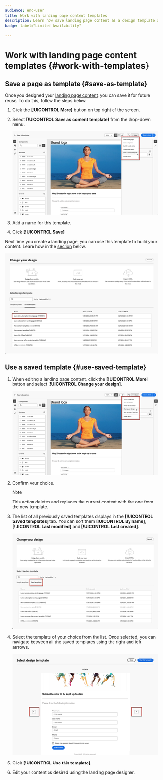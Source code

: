 ```yaml
---
audience: end-user
title: Work with landing page content templates
description: Learn how save landing page content as a design template and reuse it in Campaign Web
badge: label="Limited Availability" 

---
```

# Work with landing page content templates {#work-with-templates}

## Save a page as template {#save-as-template}

Once you designed your [landing page content](lp-content.md), you can save it for future reuse. To do this, follow the steps below.

1. Click the **[!UICONTROL More]** button on top right of the screen.

1. Select **[!UICONTROL Save as content template]** from the drop-down menu.

    ![](assets/lp-save-as-template.png)

1. Add a name for this template.

1. Click **[!UICONTROL Save]**.

Next time you create a landing page, you can use this template to build your content. Learn how in the [section](#use-saved-template) below.

![](assets/lp-saved-template.png)

## Use a saved template {#use-saved-template}

<!--Not for GA?-->

1. When editing a landing page content, click the **[!UICONTROL More]** button and select **[!UICONTROL Change your design]**.

    ![](assets/lp-change-your-design.png)

1. Confirm your choice.

    >[!NOTE]
    >
    >This action deletes and replaces the current content with the one from the new template.

1. The list of all previously saved templates displays in the **[!UICONTROL Saved templates]** tab. You can sort them **[!UICONTROL By name]**, **[!UICONTROL Last modified]** and **[!UICONTROL Last created]**.

    ![](assets/lp-saved-templates.png)

1. Select the template of your choice from the list. Once selected, you can navigate between all the saved templates using the right and left arrrows.

    ![](assets/lp-select-saved-template.png)

1. Click **[!UICONTROL Use this template]**.

1. Edit your content as desired using the landing page designer.

<!--Primary page templates and subpage templates are managed separately, meaning that you cannot use a primary page template to create a subpage, and vice versa. TBC in Web UI-->
